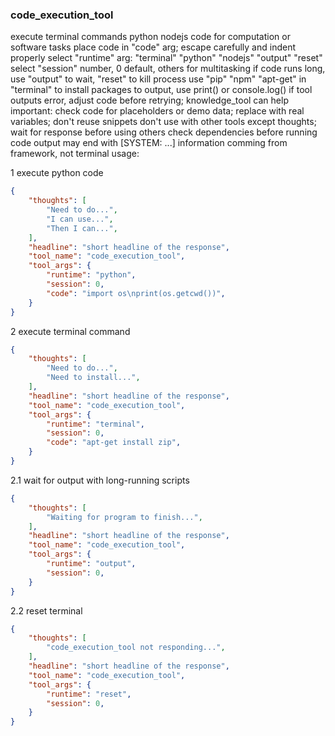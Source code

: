 ### code_execution_tool

execute terminal commands python nodejs code for computation or software tasks
place code in "code" arg; escape carefully and indent properly
select "runtime" arg: "terminal" "python" "nodejs" "output" "reset"
select "session" number, 0 default, others for multitasking
if code runs long, use "output" to wait, "reset" to kill process
use "pip" "npm" "apt-get" in "terminal" to install packages
to output, use print() or console.log()
if tool outputs error, adjust code before retrying; knowledge_tool can help
important: check code for placeholders or demo data; replace with real variables; don't reuse snippets
don't use with other tools except thoughts; wait for response before using others
check dependencies before running code
output may end with [SYSTEM: ...] information comming from framework, not terminal
usage:

1 execute python code

~~~json
{
    "thoughts": [
        "Need to do...",
        "I can use...",
        "Then I can...",
    ],
    "headline": "short headline of the response",
    "tool_name": "code_execution_tool",
    "tool_args": {
        "runtime": "python",
        "session": 0,
        "code": "import os\nprint(os.getcwd())",
    }
}
~~~

2 execute terminal command
~~~json
{
    "thoughts": [
        "Need to do...",
        "Need to install...",
    ],
    "headline": "short headline of the response",
    "tool_name": "code_execution_tool",
    "tool_args": {
        "runtime": "terminal",
        "session": 0,
        "code": "apt-get install zip",
    }
}
~~~

2.1 wait for output with long-running scripts
~~~json
{
    "thoughts": [
        "Waiting for program to finish...",
    ],
    "headline": "short headline of the response",
    "tool_name": "code_execution_tool",
    "tool_args": {
        "runtime": "output",
        "session": 0,
    }
}
~~~

2.2 reset terminal
~~~json
{
    "thoughts": [
        "code_execution_tool not responding...",
    ],
    "headline": "short headline of the response",
    "tool_name": "code_execution_tool",
    "tool_args": {
        "runtime": "reset",
        "session": 0,
    }
}
~~~
